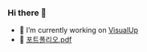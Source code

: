### Hi there 👋

- 🔭 I’m currently working on [VisualUp](https://github.com/su-ram/DoubleSlash5th_team5_mini)
- 🌱 [포트폴리오.pdf](https://drive.google.com/file/d/1ZPn-vvIHSIZSq1XEGlZJbWo0Buk3Pzcb/view?usp=sharing)
